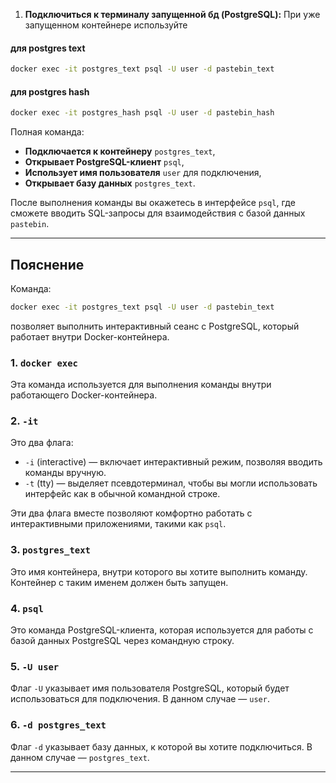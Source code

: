 1. **Подключиться к терминалу запущенной бд (PostgreSQL):**
При уже запущенном контейнере используйте
#### для postgres text
```bash
docker exec -it postgres_text psql -U user -d pastebin_text
``` 
#### для postgres hash
```bash
docker exec -it postgres_hash psql -U user -d pastebin_hash
``` 


Полная команда:
- **Подключается к контейнеру** `postgres_text`,
- **Открывает PostgreSQL-клиент** `psql`,
- **Использует имя пользователя** `user` для подключения,
- **Открывает базу данных** `postgres_text`.

После выполнения команды вы окажетесь в интерфейсе `psql`, где сможете вводить SQL-запросы для взаимодействия с базой данных `pastebin`.


---
## Пояснение

Команда:

```bash
docker exec -it postgres_text psql -U user -d pastebin_text
```

позволяет выполнить интерактивный сеанс с PostgreSQL, который работает внутри Docker-контейнера.

### 1. `docker exec`
Эта команда используется для выполнения команды внутри работающего Docker-контейнера.

### 2. `-it`
Это два флага:
- `-i` (interactive) — включает интерактивный режим, позволяя вводить команды вручную.
- `-t` (tty) — выделяет псевдотерминал, чтобы вы могли использовать интерфейс как в обычной командной строке.

Эти два флага вместе позволяют комфортно работать с интерактивными приложениями, такими как `psql`.

### 3. `postgres_text`
Это имя контейнера, внутри которого вы хотите выполнить команду. Контейнер с таким именем должен быть запущен.

### 4. `psql`
Это команда PostgreSQL-клиента, которая используется для работы с базой данных PostgreSQL через командную строку.

### 5. `-U user`
Флаг `-U` указывает имя пользователя PostgreSQL, который будет использоваться для подключения. В данном случае — `user`.

### 6. `-d postgres_text`
Флаг `-d` указывает базу данных, к которой вы хотите подключиться. В данном случае — `postgres_text`.

---
